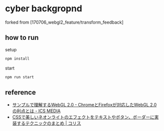# cyber backgropnd

forked from [170706_webgl2_feature/transform_feedback]

## how to run

setup
```bash
npm install
```

start
```bash
npm run start
```

## reference

- [サンプルで理解するWebGL 2.0 - ChromeとFirefoxが対応したWebGL 2.0の利点とは - ICS MEDIA](https://ics.media/entry/16060/)
- [CSSで美しいネオンライトのエフェクトをテキストやボタン、ボーダーに実装するテクニックのまとめ | コリス](https://coliss.com/articles/build-websites/operation/css/css-neon-sign-effects.html)

